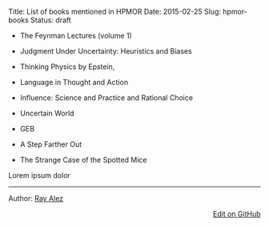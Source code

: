 Title: List of books mentioned in HPMOR
Date: 2015-02-25
Slug: hpmor-books
Status: draft

- The Feynman Lectures (volume 1) 
- Judgment Under Uncertainty: Heuristics and Biases 
- Thinking Physics by Epstein,
- Language in Thought and Action
- Influence: Science and Practice and Rational Choice
- Uncertain World
- GEB

- A Step Farther Out
- The Strange Case of the Spotted Mice


Lorem ipsum dolor

<div id="article-info">
<hr/>
Author: <a href="http://rationalfiction.io/users/rayalez">Ray Alez</a>

<a style="float:right;"
href="https://github.com/raymestalez/rationalfiction/blob/master/content/hpmor-books.md">Edit on GitHub</a>
</div>

